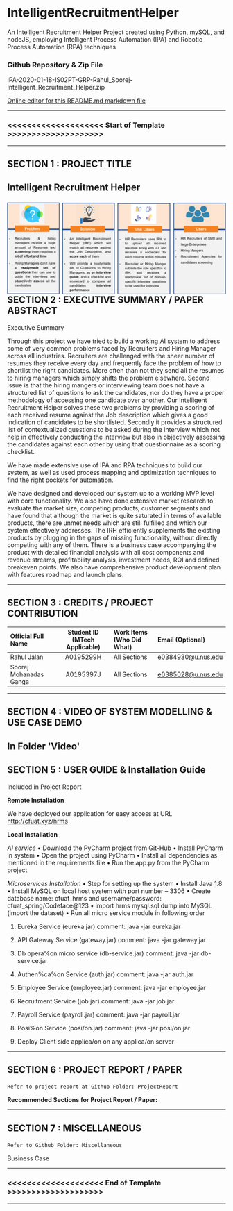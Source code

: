 # IntelligentRecruitmentHelper
An Intelligent Recruitment Helper Project created using Python, mySQL, and nodeJS,  employing Intelligent Process Automation (IPA) and Robotic Process Automation (RPA) techniques

### Github Repository & Zip File

IPA-2020-01-18-IS02PT-GRP-Rahul_Soorej-Intelligent_Recruitment_Helper.zip


[Online editor for this README.md markdown file](https://pandao.github.io/editor.md/en.html "pandao")

---

### <<<<<<<<<<<<<<<<<<<< Start of Template >>>>>>>>>>>>>>>>>>>>

---

## SECTION 1 : PROJECT TITLE
## Intelligent Recruitment Helper

<img src="./Miscellaneous./Intelligent Recruitment Helper.png"
     style="float: left; margin-right: 0px;" />

---

## SECTION 2 : EXECUTIVE SUMMARY / PAPER ABSTRACT
Executive Summary


Through this project we have tried to build a working AI system to address some of very common problems faced by Recruiters and Hiring Manager across all industries. Recruiters are challenged with the sheer number of resumes they receive every day and frequently face the problem of how to shortlist the right candidates. More often than not they send all the resumes to hiring managers which simply shifts the problem elsewhere. Second issue is that the hiring mangers or interviewing team does not have a structured list of questions to ask the candidates, nor do they have a proper methodology of accessing one candidate over another. 
Our Intelligent Recruitment Helper solves these two problems by providing a scoring of each received resume against the Job description which gives a good indication of candidates to be shortlisted. Secondly it provides a structured list of contextualized questions to be asked during the interview which not help in effectively conducting the interview but also in objectively assessing the candidates against each other by using that questionnaire as a scoring checklist.

We have made extensive use of IPA and RPA techniques to build our system, as well as used process mapping and optimization techniques to find the right pockets for automation. 

We have designed and developed our system up to a working MVP level with core functionality. We also have done extensive market research to evaluate the market size, competing products, customer segments and have found that although the market is quite saturated in terms of available products, there are unmet needs which are still fulfilled and which our system effectively addresses. The IRH efficiently supplements the existing products by plugging in the gaps of missing functionality, without directly competing with any of them. There is a business case accompanying the product with detailed financial analysis with all cost components and revenue streams, profitability analysis, investment needs, ROI and defined breakeven points. We also have comprehensive product development plan with features roadmap and launch plans.

---

## SECTION 3 : CREDITS / PROJECT CONTRIBUTION

| Official Full Name  | Student ID (MTech Applicable)  | Work Items (Who Did What) | Email (Optional) |
| :------------ |:---------------:| :-----| :-----|
| Rahul Jalan | A0195299H |All Sections | e0384930@u.nus.edu |
| Soorej Mohanadas Ganga | A0195397J | All Sections | e0385028@u.nus.edu|


---

## SECTION 4 : VIDEO OF SYSTEM MODELLING & USE CASE DEMO

In Folder 'Video'
---

## SECTION 5 : USER GUIDE & Installation Guide 

Included in Project Report

**Remote Installation**

We have deployed our application for easy access at URL   http://cfuat.xyz/hrms


**Local Installation**

*AI service*
•	Download the PyCharm project from Git-Hub
•	Install PyCharm in system
•	Open the project using PyCharm
•	Install all dependencies as mentioned in the requirements file
•	Run the app.py from the PyCharm project


*Microservices Installation*
•	Step for setting up the system
•	Install Java 1.8
•	Install MySQL on local host system with port number – 3306
•	Create database name: cfuat_hrms and username/password: cfuat_spring/Codeface@123
•	import hrms mysql.sql dump into MySQL (import the dataset)
•	Run all micro service module in following order

1. Eureka Service (eureka.jar)
comment: java -jar eureka.jar

2. API Gateway Service (gateway.jar)
comment: java -jar gateway.jar

3. Db opera%on micro service (db-service.jar)
comment: java -jar db-service.jar

4. Authen%ca%on Service (auth.jar)
comment: java -jar auth.jar

5. Employee Service (employee.jar)
comment: java -jar employee.jar

6. Recruitment Service (job.jar)
comment: java -jar job.jar

7. Payroll Service (payroll.jar)
comment: java -jar payroll.jar

8. Posi%on Service (posi/on.jar)
comment: java -jar posi/on.jar

6. Deploy Client side applica/on on any applica/on server


---
## SECTION 6 : PROJECT REPORT / PAPER

`Refer to project report at Github Folder: ProjectReport`

**Recommended Sections for Project Report / Paper:**

---
## SECTION 7 : MISCELLANEOUS

`Refer to Github Folder: Miscellaneous`

Business Case

---

### <<<<<<<<<<<<<<<<<<<< End of Template >>>>>>>>>>>>>>>>>>>>

---


